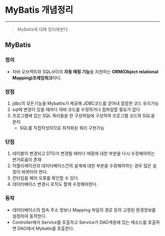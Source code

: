 # MyBatis 개념정리

---

>MyBatis에 대해 정리해본다. 

## MyBatis

### 정의

- 자바 오브젝트와 SQL사이의 **자동 매핑 기능**을 지원하는 **ORM(Object relational Mapping)프레임워크**이다.

### 장점

1. jdbc의 모든기능을 Mybattis가 제공해 JDBC코드를 걷어내 깔끔한 코드 유지가능 
2. sql에 변경이 있을 때마다 자바 코드를 수정하거나 컴파일할 필요가 없다
3. 프로그램에 있는 SQL 쿼리들을 한 구성파일에 구성하여 프로그램 코드와 SQL을 분리
   - SQL를 직접작성하므로 최적화된 쿼리 구현가능

### 단점

1. 테이블이 변경되고 DTO가 변경될 때마다 매핑에 대한 부분을 다시 수정해야하는 번거로움이 존재
2. 어플리케이션과 데이터베이스간의 설계에 대한 부분을 수정해야하는 경우 많은 설정이 바뀌어야 한다.
3. 런타임을 해야 오류를 확인할 수 있다.
4. 데이터베이스 변경시 로직도 함께 수정해야한다.

### 동작

- 데이터베이스의 접속 주소 정보나 Mapping 파일의 경로 등의 고정된 환경정보를 설정하여 동작한다. 
- Controller에서 Service를 호출하고 Service가 DAO계층에 있는 메소드를 호출하면 DAO에서 Mybatis를 호출한다.